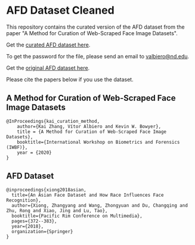 # AFD Dataset Cleaned
This repository contains the curated version of the AFD dataset from the paper "A Method for Curation of Web-Scraped Face Image Datasets".

Get the [curated AFD dataset here].

[curated AFD dataset here]:https://drive.google.com/open?id=11ysJh1iPuol-0LCiaof2ZEf0WqY8GEky
To get the password for the file, please send an email to valbiero@nd.edu.

Get the [original AFD dataset here].

[original AFD dataset here]:https://github.com/X-zhangyang/AFD-dataset

Please cite the papers below if you use the dataset.

## A Method for Curation of Web-Scraped Face Image Datasets
```
@InProceedings{kai_curation_method,
    author={Kai Zhang, Vítor Albiero and Kevin W. Bowyer},
    title = {A Method for Curation of Web-Scraped Face Image Datasets},
    booktitle={International Workshop on Biometrics and Forensics (IWBF)},
    year = {2020}
}
```

## AFD Dataset
```
@inproceedings{xiong2018asian,
  title={An Asian Face Dataset and How Race Influences Face Recognition},
  author={Xiong, Zhangyang and Wang, Zhongyuan and Du, Changqing and Zhu, Rong and Xiao, Jing and Lu, Tao},
  booktitle={Pacific Rim Conference on Multimedia},
  pages={372--383},
  year={2018},
  organization={Springer}
}
```

